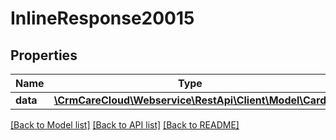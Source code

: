 # InlineResponse20015

## Properties
Name | Type | Description | Notes
------------ | ------------- | ------------- | -------------
**data** | [**\CrmCareCloud\Webservice\RestApi\Client\Model\Card**](Card.md) |  | [optional] 

[[Back to Model list]](../../README.md#documentation-for-models) [[Back to API list]](../../README.md#documentation-for-api-endpoints) [[Back to README]](../../README.md)

